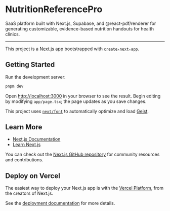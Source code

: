 # NutritionReferencePro

SaaS platform built with Next.js, Supabase, and @react-pdf/renderer for generating customizable, evidence-based nutrition handouts for health clinics.

---

This project is a [Next.js](https://nextjs.org) app bootstrapped with [`create-next-app`](https://nextjs.org/docs/app/api-reference/cli/create-next-app).

## Getting Started

Run the development server:

```bash
pnpm dev
```

Open [http://localhost:3000](http://localhost:3000) in your browser to see the result. Begin editing by modifying `app/page.tsx`; the page updates as you save changes.

This project uses [`next/font`](https://nextjs.org/docs/app/building-your-application/optimizing/fonts) to automatically optimize and load [Geist](https://vercel.com/font).

## Learn More

- [Next.js Documentation](https://nextjs.org/docs)
- [Learn Next.js](https://nextjs.org/learn)

You can check out the [Next.js GitHub repository](https://github.com/vercel/next.js) for community resources and contributions.

## Deploy on Vercel

The easiest way to deploy your Next.js app is with the [Vercel Platform](https://vercel.com/new?utm_medium=default-template&filter=next.js&utm_source=create-next-app&utm_campaign=create-next-app-readme), from the creators of Next.js.

See the [deployment documentation](https://nextjs.org/docs/app/building-your-application/deploying) for more details.
